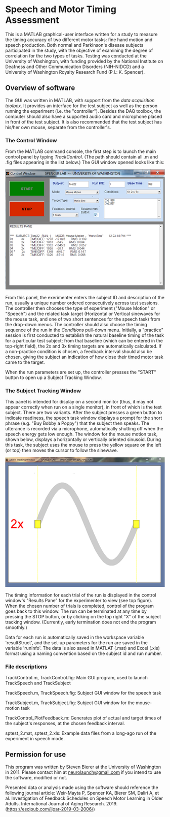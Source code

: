 # Speech and Motor Timing Assessment

This is a MATLAB graphical-user interface written for a study to measure the timing accuracy of two different motor tasks: fine hand motion and speech production. Both normal and Parkinson's disease subjects participated in the study, with the objective of examining the degree of correlation for the two types of tasks. Testing was conducted at the University of Washington, with funding provided by the National Institute on Deafness and Other Communication Disorders (NIH-NIDCD) and a University of
Washington Royalty Research Fund (P.I.: K. Spencer).

## Overview of software

The GUI was written in MATLAB, with support from the _data acquisition toolbox_.  It provides an interface for the test subject as well as the person running the experiment (i.e. the "controller"). Besides the DAQ toolbox, the computer should also have a supported audio card and microphone placed in front of the test subject. It is also recommended that the test subject has his/her own mouse, separate from the controller's.

### The Control Window

From the MATLAB command console, the first step is to launch the main control panel by typing _TrackControl_. (The path should contain all .m and .fig files appearing in the list below.) The GUI window opened looks like this:

![TrackControl.fig](./screenshots/ctrl_window.png)

From this panel, the exerimenter enters the subject ID and description of the run, usually a unique number ordered consecutively across test sessions. The controller then chooses the type of experiment ("Mouse Motion" or "Speech") and the related task target (Horizontal or Vertical sinewaves for the mouse task, and one of two short sentences for the speech task) from the drop-down menus. The controller should also choose the timing sequence of the run in the _Conditions_ pull-down menu. Initially, a "practice" session is first conducted to establish the natural baseline timing of the task for a particular test subject; from that baseline (which can be entered in the top-right field), the 2x and 3x timing targets are automatically calculated. If a non-practice condition is chosen, a feedback interval should also be chosen, giving the subject an indication of how close their timed motor task came to the target.

When the run parameters are set up, the controller presses the "START" button to open up a Subject Tracking Window.

### The Subject Tracking Window

This panel is intended for display on a second monitor (thus, it may not appear correctly when run on a single monitor), in front of which is the test subject. There are two variants. After the subject presses a green button to indicate readiness, the speech task window displays a prompt for the short phrase (e.g. "Buy Bobby a Poppy") that the subject then speaks. The utterance is recorded via a microphone, automatically shutting off when the speech energy gets low enough.  The window for the mouse motion task, shown below, displays a horizontally or vertically oriented sinusoid. During this task, the subject uses the mouse to press the yellow square on the left (or top) then moves the cursor to follow the sinewave.

![TrackSubject.fig](./screenshots/manualtask_window.png)

The timing information for each trial of the run is displayed in the control window's "Results Pane" for the experimenter to view (see top figure). When the chosen number of trials is completed, control of the program goes back to this window. The run can be terminated at any time by pressing the STOP button, or by clicking on the top right "X" of the subject tracking window. (Currently, early termination does not end the program smoothly.)

Data for each run is automatically saved in the workspace variable 'resultStruct', and the set-up parameters for the run are saved in the variable 'runInfo'. The data is also saved in MATLAT (.mat) and Excel (.xls) format using a naming convention based on the subject id and run number.

### File descriptions

TrackControl.m, TrackControl.fig: Main GUI program, used to launch TrackSpeech and TrackSubject

TrackSpeech.m, TrackSpeech.fig: Subject GUI window for the speech task

TrackSubject.m, TrackSubject.fig: Subject GUI window for the mouse-motion task

TrackControl_PlotFeedback.m: Generates plot of actual and target times of the subject's responses, at the chosen feedback interval.

sptest_2.mat, sptest_2.xls: Example data files from a long-ago run of the experiment in speech mode.


## Permission for use

This program was written by Steven Bierer at the University of Washington in 2011. Please contact him at neurolaunch@gmail.com if you intend to use the software, modified or not.

Presented data or analysis made using the software should reference the following journal article: Weir-Mayta P, Spencer KA, Bierer SM, Daliri A, et al.  Investigation of Feedback Schedules on Speech Motor Learning in Older Adults. International Journal of Aging Research. 2019. (https://escipub.com/ijoar-2019-03-2006/)
